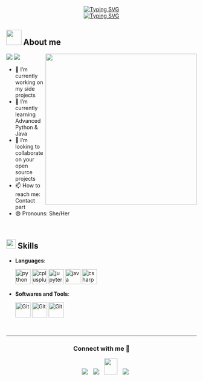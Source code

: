 ﻿
<p align="center">
  <a href="https://git.io/typing-svg">
    <img src="https://readme-typing-svg.demolab.com?font=Georgia&weight=800&size=33&color=042D5E&width=450&height=50&lines=Hi+%2C+I'm+Behrokh+👋" alt="Typing SVG" />
  </a>
  <br>
  <a href="https://git.io/typing-svg">
    <img src="https://readme-typing-svg.demolab.com?font=Georgia&weight=800&size=25&color=042D5E&width=450&height=50&lines=A.k.a+Syntax+Of+Grace" alt="Typing SVG" />
  </a>
</p>
	
## <picture><img src = "https://user-images.githubusercontent.com/64439609/213525571-a0b12213-7e89-48df-a45f-153c78f3cf5e.png" width =40px></picture> **About me**

<picture> <img align="right" src="https://camo.githubusercontent.com/06fa7a9aa91a074222a5be8b70cf36b49f5c5021c518bac26263809d7ef4883c/68747470733a2f2f7374617274636f64696e672e636f2e696e2f77702d636f6e74656e742f75706c6f6164732f323032312f31322f636f64696e672d666f722d6b6964732e676966" width = 400px></picture>
 <p align="left">
  <img src="https://img.shields.io/badge/Focus-enhancing%20my%20skills-dodgerblue" />
  <img src="https://img.shields.io/badge/Languages-Farsi%20&%20English-dodgerblue" />
</p>

- 🔭 I’m currently working on my side projects
- 🌱 I’m currently learning Advanced Python & Java
- 👯 I’m looking to collaborate on your open source projects
- 📫 How to reach me: Contact part
- 😄 Pronouns: She/Her 

<br>

## <img src="https://media2.giphy.com/media/QssGEmpkyEOhBCb7e1/giphy.gif?cid=ecf05e47a0n3gi1bfqntqmob8g9aid1oyj2wr3ds3mg700bl&rid=giphy.gif" width ="25"><b> Skills</b>

<p align="center">

- **Languages**:
 
  <img src="https://cdn.jsdelivr.net/gh/devicons/devicon/icons/python/python-original.svg" width="40" height="40" alt="python logo" />
  <img src="https://cdn.jsdelivr.net/gh/devicons/devicon/icons/cplusplus/cplusplus-original.svg" width="40" height="40" alt="cplusplus logo" />
  <img src="https://cdn.jsdelivr.net/gh/devicons/devicon/icons/jupyter/jupyter-original.svg" width="40" height="40" alt="jupyter logo"/>
  <img src="https://cdn.jsdelivr.net/gh/devicons/devicon/icons/java/java-original.svg" width="40" height="40" alt="java logo"/>
  <img src="https://cdn.jsdelivr.net/gh/devicons/devicon/icons/csharp/csharp-original.svg" width="40" height="40" alt="csharp logo"/>

- **Softwares and Tools**:

    <img src="https://user-images.githubusercontent.com/64439609/212556685-de9a7c04-31b0-43b6-af39-7c82ac13b321.png" width="40" height="40" alt="Git"/>
    <img src="https://user-images.githubusercontent.com/64439609/212556741-81407849-82c8-4926-854f-820e8a644375.png" width="40" height="40" alt="Git"/>
    <img src="https://user-images.githubusercontent.com/64439609/212556802-77a65ec1-aa71-4272-b603-1a57d1914678.png" width="40" height="40" alt="Git"/>


<br>
</p>

-----

<h3 align="center" >Connect with me 🤝 </h3>

<p align="center">

 <div align="center"  class="icons-social" style="margin-left: 10px;">
        <a   target="_blank" href="https://www.linkedin.com/in/behrokh-hafezi-24a471342">
			<img src="https://img.icons8.com/doodle/40/000000/linkedin--v2.png" style="margin-left: 10px;" ></a>
        <a style="margin-left: 10px;" target="_blank" href="https://github.com/behrokhhafezi">
		<img src="https://img.icons8.com/doodle/40/000000/github--v1.png"></a>
        <a style="margin-left: 10px;" target="_blank" href="mailto:behi.h.b507@gmail.com">
                <img src="https://img.icons8.com/doodle/2x/gmail-new.png" style="width:35px; height:43px;"></a>
        <a style="margin-left: 10px;" target="_blank" href="https://t.me/behi_hafezi">
                <img src="https://img.icons8.com/doodle/40/000000/telegram.png">
	</a>


</p>
	

</div>

